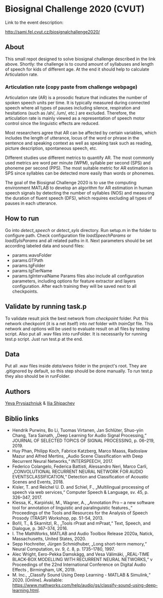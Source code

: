 # Biosignal Challenge 2020 (CVUT)


Link to the event description:

http://sami.fel.cvut.cz/biosignalchallenge2020/

## About

This small repot designed to solve biosignal challenge described in the link above. Shortly: the challenge is to cound amount of syllabuses and length of speech for kids of different age. At the end it should help to calculate Articulation rate.

### Articulation rate (copy paste from challenge webpage)
Articulation rate (AR) is a prosodic feature that indicates the number of spoken speech units per time. It is typically measured during connected speech where all types of pauses including silence, respiration and hesitations (such as /ah/, /um/, etc.) are excluded. Therefore, the articulation rate is mainly viewed as a representation of speech motor control since the linguistic effects are reduced.

Most researchers agree that AR can be affected by certain variables, which includes the length of utterance, locus of the word or phrase in the sentence and speaking context as well as speaking task such as reading, picture description, spontaneous speech, etc.

Different studies use different metrics to quantify AR. The most commonly used metrics are word per minute (WPM), syllable per second (SPS) and phoneme per second (PPS). The most suitable metric for AR estimation is SPS since syllables can be detected more easily than words or phonemes.

The goal of the Biosignal Challenge 2020 is to use the computing environment MATLAB to develop an algorithm for AR estimation in human speech signals by detecting the number of syllables (NOS) and measuring the duration of fluent speech (DFS), which requires excluding all types of pauses in each utterance.

## How to run

Go into *detect_speech* or *detect_syls* directory. Run setup.m in the folder to configure path. 
Check configuration file *loadSpeechParams* or *loadSylsParams* and all related paths in it. Next parameters should be set according labeled data and sound files:
* params.wavsFolder
* params.GTPath
* params.tgFolder
* params.tgTierName
* params.tgIntervalName
Params files also include all configuration parameters, including options for feature extractor and layers configuration. After each training they will be saved next to all checkpoints.

## Validate by running task.p

To validate result pick the best network from *checkpoint* folder. Put this network checkpoint (it is a net itself) into *net* folder with *trainOpt* file. This network and options will be used to evaluate result on all files by testing script. Also put all .wav files into runFolder. It is necessarily for running test.p script. 
Just run test.p at the end.


## Data

Put all .wav files inside *data/wavs* folder in the project's root. They are .gitignored by default, so this step should be done manually.
To run test.p they also should be in runFolder.


## Authors
[Yeva Prysiazhniuk](https://www.linkedin.com/in/yeva-prysiazhniuk/) & [Ilia Shipachev](https://www.linkedin.com/feed/)


## Biblio links
* Hendrik Purwins, Bo Li, Tuomas Virtanen, Jan Schlüter, Shuo-yiin Chang, Tara Sainath, „Deep Learning for Audio Signal Processing,“ JOURNAL OF SELECTED TOPICS OF SIGNAL PROCESSING, p. 06–219, 2019.
* Huy Phan, Philipp Koch, Fabrice Katzberg, Marco Maass, Radoslaw Mazur and Alfred Mertins, „Audio Scene Classification with Deep Recurrent Neural Networks,“ INTERSPEECH, 2017.
* Federico Colangelo, Federica Battisti, Alessandro Neri, Marco Carli, „CONVOLUTIONAL RECURRENT NEURAL NETWORK FOR AUDIO EVENTSCLASSIFICATION,“ Detection and Classification of Acoustic Scenes and Events, 2018.
* Kisler, T. and Reichel U. D. and Schiel, F., „Multilingual processing of speech via web services,“ Computer Speech & Language, sv. 45, p. 326–347, 2017.
* Klessa, K., Karpiński, M., Wagner, A., „Annotation Pro – a new software tool for annotation of linguistic and paralinguistic features.,“ Proceedings of the Tools and Resources for the Analysis of Speech Prosody (TRASP) Workshop, pp. 51-54, 2013.
* Bořil, T., & Skarnitzl, R., „Tools rPraat and mPraat,“ Text, Speech, and Dialogue, p. 367–374, 2016.
* I. The MathWorks, MATLAB and Audio Toolbox Release 2020a, Natick, Massachusetts, United States, 2020.
* Sepp Hochreiter, Jürgen Schmidhuber, „Long short-term memory,“ Neural Computation, sv. 9, č. 8, p. 1735–1780, 1997.
* Alec Wright, Eero-Pekka Damskägg, and Vesa Välimäki, „REAL-TIME BLACK-BOX MODELLING WITH RECURRENT NEURAL NETWORKS,“ v Proceedings of the 22nd International Conference on Digital Audio Effects , Birmingham, UK, 2019.
* M. Inc., „Classify Sound Using Deep Learning - MATLAB & Simulink,“ 2020. [Online]. Available: 
https://www.mathworks.com/help/audio/gs/classify-sound-using-deep-learning.html.
